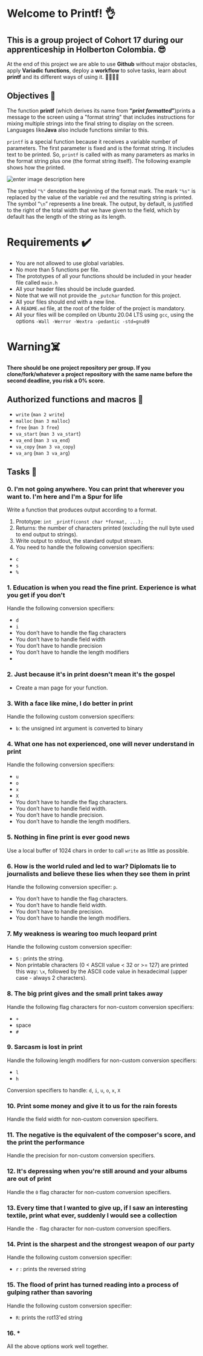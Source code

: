 # Welcome to Printf! 👌

## This is a group project of Cohort 17 during our apprenticeship in Holberton Colombia.  😎

At the end of this project we are able to use **Github** without major obstacles, apply **Variadic functions**, deploy a **workflow** to solve tasks, learn about **printf** and its different ways of using it. 🧑‍💻🧑‍💻

## Objectives 📌

The function  **printf**  (which derives its name from  **“_print formatted_”**)prints a message to the screen using a "format string" that includes instructions for mixing multiple strings into the final string to display on the screen. Languages ​​like**Java** also include functions similar to this.

`printf` is a special function because it receives a variable number of parameters. The first parameter is fixed and is the format string. It includes text to be printed. So,  `printf`  is called with as many parameters as marks in the format string plus one (the format string itself). The following example shows how the printed.

![enter image description here](http://www.it.uc3m.es/pbasanta/asng/course_notes/input_output_printf_example_es.png)

The symbol `"%"` denotes the beginning of the format mark. The mark `"%s"` is replaced by the value of the variable `red` and the resulting string is printed. The symbol “`\n`” represents a line break. The output, by default, is justified to the right of the total width that we have given to the field, which by default has the length of the string as its length.

# Requirements ✔️

-   You are not allowed to use global variables.
-   No more than 5 functions per file.
-   The prototypes of all your functions should be included in your header file called  `main.h`
-  All your header files should be include guarded.
-   Note that we will not provide the  `_putchar`  function for this project.
- All your files should end with a new line.
-   A  `README.md`  file, at the root of the folder of the project is mandatory.
-   All your files will be compiled on Ubuntu 20.04 LTS using  `gcc`, using the options  `-Wall -Werror -Wextra -pedantic -std=gnu89`

# Warning☠️

**There should be one project repository per group. If you clone/fork/whatever a project repository with the same name before the second deadline, you risk a 0% score.**

## **Authorized functions and macros** 🔧
-   `write`  (`man 2 write`)
-   `malloc`  (`man 3 malloc`)
-   `free`  (`man 3 free`)
-   `va_start`  (`man 3 va_start`)
-   `va_end`  (`man 3 va_end`)
-   `va_copy`  (`man 3 va_copy`)
-   `va_arg`  (`man 3 va_arg`)

## Tasks 📝

### 0. I'm not going anywhere. You can print that wherever you want to. I'm here and I'm a Spur for life
Write a function that produces output according to a format.

 1. Prototype:  `int _printf(const char *format, ...);`
 2. Returns: the number of characters printed (excluding the null byte used to end output to strings).
 3. Write output to stdout, the standard output stream.
 4. You need to handle the following conversion specifiers:
 - `c`
 - `s`
 - `%`

### 1. Education is when you read the fine print. Experience is what you get if you don't

Handle the following conversion specifiers:

-   `d`
-   `i`
-   You don’t have to handle the flag characters
-   You don’t have to handle field width
-   You don’t have to handle precision
-   You don’t have to handle the length modifiers
- 
### 2. Just because it's in print doesn't mean it's the gospel

- Create a man page for your function.

### 3. With a face like mine, I do better in print

Handle the following custom conversion specifiers:

-   `b`: the unsigned int argument is converted to binary

### 4. What one has not experienced, one will never understand in print

Handle the following conversion specifiers:

-   `u`
-   `o`
-   `x`
-   `X`
-   You don’t have to handle the flag characters.
-   You don’t have to handle field width.
-   You don’t have to handle precision.
-   You don’t have to handle the length modifiers.

### 5. Nothing in fine print is ever good news

Use a local buffer of 1024 chars in order to call  `write`  as little as possible.

### 6. How is the world ruled and led to war? Diplomats lie to journalists and believe these lies when they see them in print

Handle the following conversion specifier:  `p`.

-   You don’t have to handle the flag characters.
-   You don’t have to handle field width.
-   You don’t have to handle precision.
-   You don’t have to handle the length modifiers.

### 7. My weakness is wearing too much leopard print

Handle the following custom conversion specifier:

-   `S`  : prints the string.
-   Non printable characters (0 < ASCII value < 32 or >= 127) are printed this way:  `\x`, followed by the ASCII code value in hexadecimal (upper case - always 2 characters).

### 8. The big print gives and the small print takes away

Handle the following flag characters for non-custom conversion specifiers:

-   `+`
-   space
-   `#`

### 9. Sarcasm is lost in print

Handle the following length modifiers for non-custom conversion specifiers:

-   `l`
-   `h`

Conversion specifiers to handle:  `d`,  `i`,  `u`,  `o`,  `x`,  `X`

### 10. Print some money and give it to us for the rain forests

Handle the field width for non-custom conversion specifiers.

### 11. The negative is the equivalent of the composer's score, and the print the performance

Handle the precision for non-custom conversion specifiers.

### 12. It's depressing when you're still around and your albums are out of print

Handle the  `0`  flag character for non-custom conversion specifiers.

### 13. Every time that I wanted to give up, if I saw an interesting textile, print what ever, suddenly I would see a collection

Handle the  `-`  flag character for non-custom conversion specifiers.

### 14. Print is the sharpest and the strongest weapon of our party

Handle the following custom conversion specifier:

-   `r`  : prints the reversed string

### 15. The flood of print has turned reading into a process of gulping rather than savoring

Handle the following custom conversion specifier:

-   `R`: prints the rot13'ed string

### 16. *

All the above options work well together.
